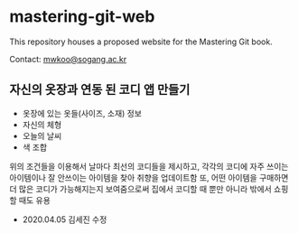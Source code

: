 # mastering-git-web

This repository houses a proposed website for the Mastering Git book.

Contact: mwkoo@sogang.ac.kr



## 자신의 옷장과 연동 된 코디 앱 만들기

* 옷장에 있는 옷들(사이즈, 소재) 정보
* 자신의 체형
* 오늘의 날씨
* 색 조합

위의 조건들을 이용해서 날마다 최선의 코디들을 제시하고, 각각의 코디에 자주 쓰이는 아이템이나 잘 안쓰이는 아이템을 찾아 취향을 업데이트함
또, 어떤 아이템을 구매하면 더 많은 코디가 가능해지는지 보여줌으로써 집에서 코디할 때 뿐만 아니라 밖에서 쇼핑할 때도 유용
* 2020.04.05 김세진 수정
